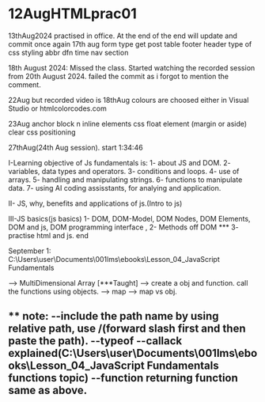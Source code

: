 # 12AugHTMLprac01
13thAug2024 practised in office.
At the end of the end will update and commit once again
17th aug
form type get post 
table
footer header
type of css styling
abbr dfn time 
nav
section

18th August 2024: Missed the class.
Started watching the recorded session from 20th August 2024.
failed the commit as i forgot to mention the comment.

22Aug but recorded video is 18thAug
colours are choosed either in Visual Studio or htmlcolorcodes.com

23Aug
anchor
block n inline elements
css float element (margin or aside)
clear
css positioning

27thAug(24th Aug session). start 1:34:46

I-Learning objective of Js fundamentals is:
    1- about JS and DOM.
    2- variables, data types and operators.
    3- conditions and loops.
    4- use of arrays.
    5- handling and manipulating strings.
    6- functions to manipulate data.
    7- using AI coding assisstants, for analying and application.

II- JS, why, benefits and applications of js.(Intro to js)

III-JS basics(js basics)
    1- DOM, DOM-Model, DOM Nodes, DOM Elements, DOM and js, DOM programming interface , 
    2- Methods off DOM ***
    3- practise html and js. end

September 1: C:\Users\user\Documents\001lms\ebooks\Lesson_04_JavaScript Fundamentals

--> MultiDimensional Array [***Taught]
--> create a obj and function. call the functions using objects.
--> map
--> map vs obj.


**
note:
--include the path name by using relative path, use /(forward slash first and then paste the path).
--typeof
--callack explained(C:\Users\user\Documents\001lms\ebooks\Lesson_04_JavaScript Fundamentals functions topic)
--function returning function same as above.
-- 







